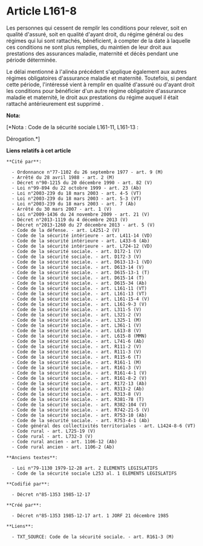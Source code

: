 # Article L161-8

Les personnes qui cessent de remplir les conditions pour relever, soit en qualité d'assuré, soit en qualité d'ayant droit, du
régime général ou des régimes qui lui sont rattachés, bénéficient, à compter de la date à laquelle ces conditions ne sont
plus remplies, du maintien de leur droit aux prestations des assurances maladie, maternité et décès pendant une période
déterminée. 

Le délai mentionné à l'alinéa précédent s'applique également aux autres régimes obligatoires d'assurance maladie et
maternité. Toutefois, si pendant cette période, l'intéressé vient à remplir en qualité d'assuré ou d'ayant droit les
conditions pour bénéficier d'un autre régime obligatoire d'assurance maladie et maternité, le droit aux prestations du régime
auquel il était rattaché antérieurement est supprimé    .

**Nota:**

[*Nota : Code de la sécurité sociale L161-11, L161-13 :

Dérogation.*]

**Liens relatifs à cet article**

	**Cité par**:

	  - Ordonnance n°77-1102 du 26 septembre 1977 - art. 9 (M)
	  - Arrêté du 28 avril 1988 - art. 2 (M)
	  - Décret n°90-1215 du 20 décembre 1990 - art. 82 (V)
	  - Loi n°99-894 du 22 octobre 1999 - art. 23 (Ab)
	  - Loi n°2003-239 du 18 mars 2003 - art. 4-5 (VT)
	  - Loi n°2003-239 du 18 mars 2003 - art. 5-3 (VT)
	  - Loi n°2003-239 du 18 mars 2003 - art. 7 (Ab)
	  - Arrêté du 30 mars 2007 - art. 1 (V)
	  - Loi n°2009-1436 du 24 novembre 2009 - art. 21 (V)
	  - Décret n°2013-1119 du 4 décembre 2013 (V)
	  - Décret n°2013-1260 du 27 décembre 2013 - art. 5 (V)
	  - Code de la défense. - art. L4251-2 (V)
	  - Code de la sécurité intérieure - art. L411-14 (VD)
	  - Code de la sécurité intérieure - art. L433-6 (Ab)
	  - Code de la sécurité intérieure - art. L724-12 (VD)
	  - Code de la sécurité sociale. - art. D172-1 (V)
	  - Code de la sécurité sociale. - art. D172-3 (V)
	  - Code de la sécurité sociale. - art. D613-13-1 (VD)
	  - Code de la sécurité sociale. - art. D613-14 (V)
	  - Code de la sécurité sociale. - art. D615-13-1 (T)
	  - Code de la sécurité sociale. - art. D615-14 (T)
	  - Code de la sécurité sociale. - art. D615-34 (Ab)
	  - Code de la sécurité sociale. - art. L161-11 (VT)
	  - Code de la sécurité sociale. - art. L161-13 (VT)
	  - Code de la sécurité sociale. - art. L161-15-4 (V)
	  - Code de la sécurité sociale. - art. L161-9-3 (V)
	  - Code de la sécurité sociale. - art. L311-5 (V)
	  - Code de la sécurité sociale. - art. L321-2 (V)
	  - Code de la sécurité sociale. - art. L325-1 (M)
	  - Code de la sécurité sociale. - art. L361-1 (V)
	  - Code de la sécurité sociale. - art. L613-8 (V)
	  - Code de la sécurité sociale. - art. L615-8 (MMN)
	  - Code de la sécurité sociale. - art. L741-6 (Ab)
	  - Code de la sécurité sociale. - art. R111-2 (V)
	  - Code de la sécurité sociale. - art. R111-3 (V)
	  - Code de la sécurité sociale. - art. R115-6 (T)
	  - Code de la sécurité sociale. - art. R161-1 (M)
	  - Code de la sécurité sociale. - art. R161-3 (V)
	  - Code de la sécurité sociale. - art. R161-4-1 (V)
	  - Code de la sécurité sociale. - art. R161-8-2 (V)
	  - Code de la sécurité sociale. - art. R172-13 (Ab)
	  - Code de la sécurité sociale. - art. R313-2 (Ab)
	  - Code de la sécurité sociale. - art. R313-8 (V)
	  - Code de la sécurité sociale. - art. R381-78 (T)
	  - Code de la sécurité sociale. - art. R382-104 (V)
	  - Code de la sécurité sociale. - art. R742-21-5 (V)
	  - Code de la sécurité sociale. - art. R753-10 (Ab)
	  - Code de la sécurité sociale. - art. R753-4-1 (Ab)
	  - Code général des collectivités territoriales - art. L1424-8-6 (VT)
	  - Code rural - art. L725-19 (V)
	  - Code rural - art. L732-3 (V)
	  - Code rural ancien - art. 1106-12 (Ab)
	  - Code rural ancien - art. 1106-2 (Ab)

	**Anciens textes**:

	  - Loi n°79-1130 1979-12-28 art. 2 ELEMENTS LEGISLATIFS
	  - Code de la sécurité sociale L253 al. 1 ELEMENTS LEGISLATIFS

	**Codifié par**:

	  - Décret n°85-1353 1985-12-17

	**Créé par**:

	  - Décret n°85-1353 1985-12-17 art. 1 JORF 21 décembre 1985

	**Liens**:

	  - TXT_SOURCE: Code de la sécurité sociale. - art. R161-3 (M)
